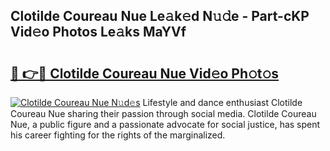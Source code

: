 ## Clotilde Coureau Nue Le𝚊k𝚎d N𝚞𝚍e - Part-cKP Vid𝚎o Photos Le𝚊ks MaYVf

# <h2><a href="http://fb1vrp.evod.top/?m=Clotilde+Coureau+Nue">🔗 👉🔴 Clotilde Coureau Nue Vid𝚎o Ph𝚘t𝚘s</a></h2>

[![Clotilde Coureau Nue N𝚞d𝚎s](https://i.imgur.com/8V9OHl7.gif)](http://fb1vrp.evod.top/?m=Clotilde+Coureau+Nue)
Lifestyle and dance enthusiast Clotilde Coureau Nue sharing their passion through social media. Clotilde Coureau Nue, a public figure and a passionate advocate for social justice, has spent his career fighting for the rights of the marginalized. 
